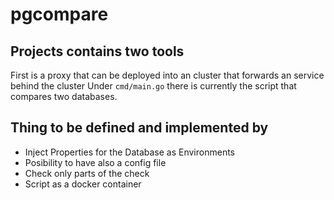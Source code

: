 # pgcompare

## Projects contains two tools
First is a proxy that can be deployed into an cluster that forwards an service behind the cluster
Under `cmd/main.go` there is currently the script that compares two databases.

## Thing to be defined and implemented by

* Inject Properties for the Database as Environments
* Posibility to have also a config file
* Check only parts of the check
* Script as a docker container


